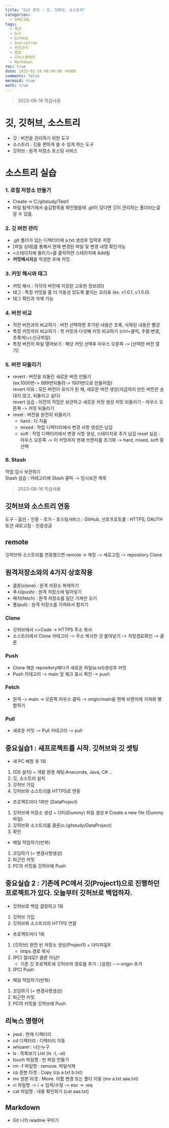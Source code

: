 ```yaml
---
title: "Git 강의 - 깃, 깃허브, 소스트리"
categories:
  - SPECIAL
tags:
  - 특강
  - Git
  - GitHub
  - Sourcetree
  - 버전관리
  - 협업
  - 리눅스명령어
  - Markdown
toc: true
date: 2025-01-18 09:00:00 +0900
comments: false
mermaid: true
math: true
---
```


> 2023-08-16 학습내용

# 깃, 깃허브, 소스트리
- 깃 : 버전을 관리하기 위한 도구
- 소스트리 : 깃을 편하게 쓸 수 있게 하는 도구
- 깃허브 : 원격 저장소 호스팅 서비스

# 소스트리 실습
### 1. 로컬 저장소 만들기
- Create -> C:/gitstudy/Test1
- 파일 탐색기에서 숨김항목을 확인했을때 .git이 있다면 깃이 관리하는 폴더라는걸 알 수 있음.
### 2. 깃 버전 관리
- .git 폴더가 있는 디렉터리에 a.txt 생성후 입력후 저장
- [파일 상태]를 통해서 현재 변경된 파일 및 변경 내영 확인가능
- <스테이지에 올리기>를 클릭하먄 스테이지에 Add됨
- **커밋메시지**를 작성한 후에 커밋.
### 3. 커밋 해시와 태그
- 커밋 해시 : 각각의 버전에 지칭된 고유한 정보(ID)
- 태그 : 특정 커밋을 좀 더 가동성 있도록 붙이는 꼬리표 (ex. v1.0.1, v.1.0.0)
- 태그 확인과 삭제 가능
### 4. 버전 비교
- 직전 버전과의 비교하기
: 버전 선택하면 추가된 내용은 초록, 삭제된 내용은 빨강
- 특정 커밋끼리 비교하기
: 첫 커밋과 다섯째 커밋 비교하기 (ctrl+클릭, 주황:변경, 초록색(+):신규파일)
- 특정 버전의 파일 열어보기
: 해당 커밋 선택후 마우스 오른쪽 -> [선택한 버전 열기]
### 5. 버전 되돌리기
- revert
: 버전을 되돌린 새로운 버전 만들기    
(ex.1000번-> 999번되돌려-> 1001번으로 만들어짐)   
revert 이유 : 모든 버전이 유지가 된 채, 새로운 버전 생성(지금까지 만든 버전은 손대지 않고, 되돌리고 싶다)   
revert 실습 : 이전의 작업은 보관하고 새로운 커밋 생성
커밋 되돌리기 - 마우스 오른쪽 -> 커밋 되돌리기
- reset
: 버전을 완전히 되돌리기
    - hard : 다 지움
    - mixed : 작업 디렉터리에서 변경 사항 생성은 남김
    - soft : 작업 디렉터리에서 변경 사항 생성, 스테이지로 추가 남김
reset 실습 : 마우스 오른쪽 -> 이 커밋까지 현재 브랜치를 초기화 -> hard, mixed, soft 중 선택
### 6. Stash
작업 임시 보관하기  
Stash 실습 : 카테고리에 Stash 클릭 -> 임시보관 제목

> 2023-08-16 학습내용
## 깃허브와 소스트리 연동
도구 - 옵션 - 인증 - 추가 - 호스팅서비스 : GitHub, 선호프로토콜 : HTTPS, OAUTH 토큰 새로고침 - 인증성공

## remote
깃허브와 소스트리를 연동했으면 remote -> 계정 -> 새로고침 -> repository Clone

## 원격저장소와의 4가지 상호작용
- 클론(clone) : 원격 저장소 복제하기
- 푸시(push) : 원격 저장소에 밀어넣기
- 패치(fetch) : 원격 저장소를 일단 가져만 오기
- 풀(pull) : 원격 저장소를 가져와서 합치기

### Clone
- 깃허브에서 <>Code -> HTTPS 주소 복사
- 소스트리에서 Clone 카테고리 -> 주소 복사한 것 붙여넣기 -> 저장경로확인 -> 클론

### Push
- Clone 해온 repository에다가 새로운 파일(a.txt)생성후 커밋
- Push 카테고리 -> main 앞 체크 표시 확인 -> push

### Fetch
- 원격 -> main -> 오른쪽 마우스 클릭 -> origin/main을 현재 브랜치에 가져와 병합하기

### Pull
- 새로운 커밋 -> Pull 카테고리 -> pull

## 중요실습1 : 새프로젝트를 시작. 깃허브와 깃 셋팅
- 새 PC 배정 후 1회
1. (OS 설치) + 개발 환경 세팅:Anaconda, Java, C# ..
2. 깃, 소스트리 설치
3. 깃허브 가입
4. 깃허브와 소스트리를 HTTPS로 연동
- 프로젝트마다 1회만 (DataProject)
1. 깃허브에 저장소 생성 + 더미(Dummy) 파일 생성  # Create a new file (Dummy파일)
2. 깃허브와 소스트리를 클론(c:/gitstudy/DataProject)
3. 확인
- 매일 작업하기(반복)
1. 코딩하기 (= 변경사항생성)
2. 퇴근전 커밋
3. PC의 커밋을 깃허브에 Push

## 중요실습 2 : 기존에 PC에서 깃(Project1)으로 진행하던 프로젝트가 있다. 오늘부터 깃허브로 백업하자.
- 깃허브로 백업 결정하고 1회
1. 깃허브 가입
2. 깃허브와 소스트리의 HTTPS 연결
- 프로젝트마다 1회
1. (깃허브) 완전 빈 저장소 생성(Project1) + 더미파일X
    - https 경로 복사
2. (PC) 절대로!! 클론 아님!!
    - 기존 깃 프로젝트에 깃허브의 경로를 추가 : [설정] --> origin 추가
3. (PC) Push
- 매일 작업하기(반복)
1. 코딩하기 (= 변경사항생성)
2. 퇴근전 커밋
3. PC의 커밋을 깃허브에 Push

## 리눅스 명령어
- pwd : 현재 디렉터리
- cd 디렉터리 : 디렉터리 이동
- whoami : 나는누구
- ls : 목록보기 List (ls -l, -al)
- touch 파일명 : 빈 파일 만들기
- rm -f 파일명 : remove. 파일삭제
- cp 원본 타겟 : Copy  (cp a.txt b.txt)
- mv 원본 타겟 : Move. 이름 변경 또는 폴더 이동  (mv a.txt aaa.txt)
- vi 파일명 -> i -> 입력/수정 -> esc -> :wq
- cat 파일명 : 내용 확인하기 (cat aaa.txt) 

## Markdown
- Git 나의 readme 꾸미기
